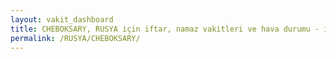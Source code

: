 ```yaml
---
layout: vakit_dashboard
title: CHEBOKSARY, RUSYA için iftar, namaz vakitleri ve hava durumu - ilçe/eyalet seç
permalink: /RUSYA/CHEBOKSARY/
---
```


<script type="text/javascript">
  var GLOBAL_COUNTRY = 'RUSYA';
  var GLOBAL_CITY = 'CHEBOKSARY';
  var GLOBAL_STATE = '';
  var lat = 72;
  var lon = 21;
</script>
